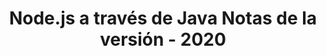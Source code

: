 ﻿---
title: Node.js a través de Java Notas de la versión - 2020
type: docs
weight: 10
url: /es/java/node-js-via-java-release-notes-2020/
---
